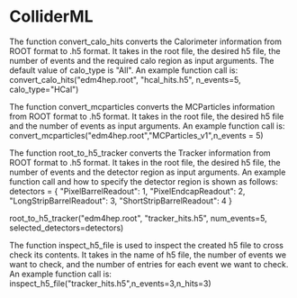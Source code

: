 # ColliderML

The function convert_calo_hits converts the Calorimeter information from ROOT format to .h5 format. It takes in the root file, the desired h5 file, the number of events and the required calo region as input arguments. The default value of calo_type is "All".
An example function call is:
convert_calo_hits("edm4hep.root", "hcal_hits.h5", n_events=5, calo_type="HCal")

The function convert_mcparticles converts the MCParticles information from ROOT format to .h5 format. It takes in the root file, the desired h5 file and the number of events as input arguments.
An example function call is:
convert_mcparticles("edm4hep.root","MCParticles_v1",n_events = 5)

The function root_to_h5_tracker converts the Tracker information from ROOT format to .h5 format. It takes in the root file, the desired h5 file, the number of events and the detector region as input arguments.
An example function call and how to specify the detector region is shown as follows:
detectors = {
    "PixelBarrelReadout": 1,
    "PixelEndcapReadout": 2,
    "LongStripBarrelReadout": 3,
    "ShortStripBarrelReadout": 4
}

root_to_h5_tracker("edm4hep.root", "tracker_hits.h5", num_events=5, selected_detectors=detectors)

The function inspect_h5_file is used to inspect the created h5 file to cross check its contents. It takes in the name of h5 file, the number of events we want to check, and the number of entries for each event we want to check.
An example function call is:
inspect_h5_file("tracker_hits.h5",n_events=3,n_hits=3)
